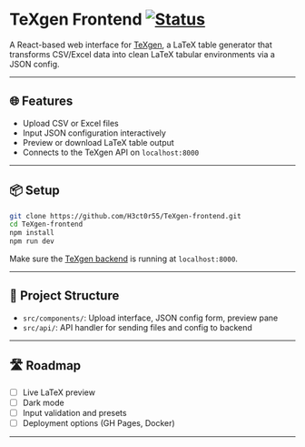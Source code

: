 # TeXgen Frontend [![Status](https://img.shields.io/badge/status-in--development-red)]()

A React-based web interface for [TeXgen](https://github.com/H3ct0r55/TeXgen), a LaTeX table generator that transforms CSV/Excel data into clean LaTeX tabular environments via a JSON config.

---

## 🌐 Features

- Upload CSV or Excel files
- Input JSON configuration interactively
- Preview or download LaTeX table output
- Connects to the TeXgen API on `localhost:8000`

---

## 📦 Setup

```bash
git clone https://github.com/H3ct0r55/TeXgen-frontend.git
cd TeXgen-frontend
npm install
npm run dev
```

Make sure the [TeXgen backend](https://github.com/H3ct0r55/TeXgen) is running at `localhost:8000`.

---

## 📁 Project Structure

- `src/components/`: Upload interface, JSON config form, preview pane
- `src/api/`: API handler for sending files and config to backend

---

## 🛣 Roadmap

- [ ] Live LaTeX preview
- [ ] Dark mode
- [ ] Input validation and presets
- [ ] Deployment options (GH Pages, Docker)

---